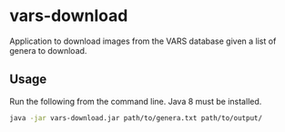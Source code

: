 # vars-download
Application to download images from the VARS database given a list of genera to download.

## Usage
Run the following from the command line. Java 8 must be installed.

```bash
java -jar vars-download.jar path/to/genera.txt path/to/output/
```